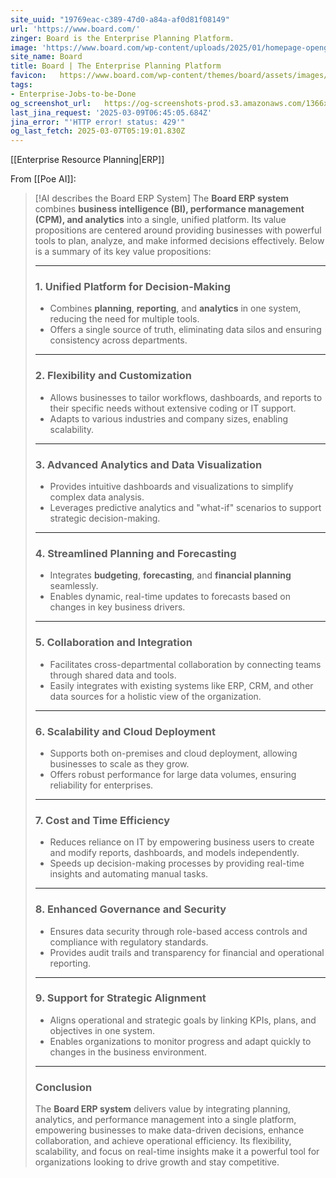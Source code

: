 ```yaml
---
site_uuid: "19769eac-c389-47d0-a84a-af0d81f08149"
url: 'https://www.board.com/'
zinger: Board is the Enterprise Planning Platform.
image: 'https://www.board.com/wp-content/uploads/2025/01/homepage-opengraph_1.jpg'
site_name: Board
title: Board | The Enterprise Planning Platform
favicon:   https://www.board.com/wp-content/themes/board/assets/images/favicon/favicon-32x32.png
tags:
- Enterprise-Jobs-to-be-Done
og_screenshot_url:   https://og-screenshots-prod.s3.amazonaws.com/1366x768/80/false/b48b87d9fe4d7bd770ef01b9ff1f7c7046cb11a5c1ca97e943c510f1fd33f461.jpeg
last_jina_request: '2025-03-09T06:45:05.684Z'
jina_error: "'HTTP error! status: 429'"
og_last_fetch: 2025-03-07T05:19:01.830Z
---
```

[[Enterprise Resource Planning|ERP]]

From [[Poe AI]]:

> [!AI describes the Board ERP System]
> The **Board ERP system** combines **business intelligence (BI), performance management (CPM), and analytics** into a single, unified platform. Its value propositions are centered around providing businesses with powerful tools to plan, analyze, and make informed decisions effectively. Below is a summary of its key value propositions:
> 
> ---
> 
> ### **1. Unified Platform for Decision-Making**
> 
> - Combines **planning**, **reporting**, and **analytics** in one system, reducing the need for multiple tools.
> - Offers a single source of truth, eliminating data silos and ensuring consistency across departments.
> 
> ---
> 
> ### **2. Flexibility and Customization**
> 
> - Allows businesses to tailor workflows, dashboards, and reports to their specific needs without extensive coding or IT support.
> - Adapts to various industries and company sizes, enabling scalability.
> 
> ---
> 
> ### **3. Advanced Analytics and Data Visualization**
> 
> - Provides intuitive dashboards and visualizations to simplify complex data analysis.
> - Leverages predictive analytics and "what-if" scenarios to support strategic decision-making.
> 
> ---
> 
> ### **4. Streamlined Planning and Forecasting**
> 
> - Integrates **budgeting**, **forecasting**, and **financial planning** seamlessly.
> - Enables dynamic, real-time updates to forecasts based on changes in key business drivers.
> 
> ---
> 
> ### **5. Collaboration and Integration**
> 
> - Facilitates cross-departmental collaboration by connecting teams through shared data and tools.
> - Easily integrates with existing systems like ERP, CRM, and other data sources for a holistic view of the organization.
> 
> ---
> 
> ### **6. Scalability and Cloud Deployment**
> 
> - Supports both on-premises and cloud deployment, allowing businesses to scale as they grow.
> - Offers robust performance for large data volumes, ensuring reliability for enterprises.
> 
> ---
> 
> ### **7. Cost and Time Efficiency**
> 
> - Reduces reliance on IT by empowering business users to create and modify reports, dashboards, and models independently.
> - Speeds up decision-making processes by providing real-time insights and automating manual tasks.
> 
> ---
> 
> ### **8. Enhanced Governance and Security**
> 
> - Ensures data security through role-based access controls and compliance with regulatory standards.
> - Provides audit trails and transparency for financial and operational reporting.
> 
> ---
> 
> ### **9. Support for Strategic Alignment**
> 
> - Aligns operational and strategic goals by linking KPIs, plans, and objectives in one system.
> - Enables organizations to monitor progress and adapt quickly to changes in the business environment.
> 
> ---
> 
> ### **Conclusion**
> 
> The **Board ERP system** delivers value by integrating planning, analytics, and performance management into a single platform, empowering businesses to make data-driven decisions, enhance collaboration, and achieve operational efficiency. Its flexibility, scalability, and focus on real-time insights make it a powerful tool for organizations looking to drive growth and stay competitive.
